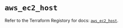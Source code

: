 # `aws_ec2_host`

Refer to the Terraform Registory for docs: [`aws_ec2_host`](https://registry.terraform.io/providers/hashicorp/aws/5.11.0/docs/resources/ec2_host).
